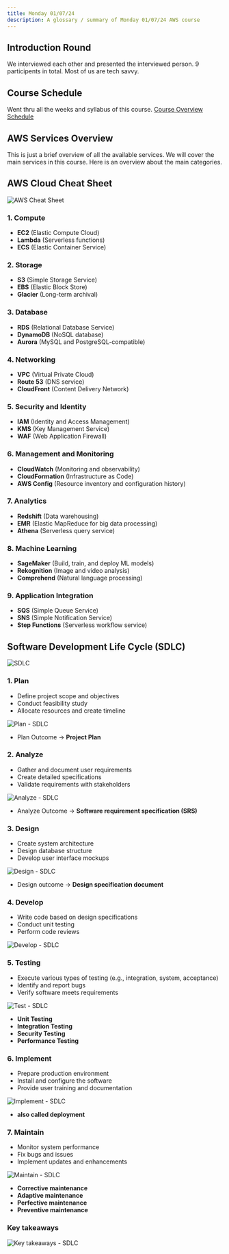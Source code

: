 ```yaml
---
title: Monday 01/07/24
description: A glossary / summary of Monday 01/07/24 AWS course
---
```


## Introduction Round

We interviewed each other and presented the interviewed person. 9 participents in total. Most of us are tech savvy.

## Course Schedule

Went thru all the weeks and syllabus of this course. [Course Overview Schedule](https://awsrestart.instructure.com/courses/3103/modules/items/2048062)

## AWS Services Overview

This is just a brief overview of all the available services. We will cover the main services in this course. Here is an overview about the main categories.

## AWS Cloud Cheat Sheet

![AWS Cheat Sheet](../../../assets/day-1/aws_cheat_cheet.jpg)

### 1. Compute

- **EC2** (Elastic Compute Cloud)
- **Lambda** (Serverless functions)
- **ECS** (Elastic Container Service)

### 2. Storage

- **S3** (Simple Storage Service)
- **EBS** (Elastic Block Store)
- **Glacier** (Long-term archival)

### 3. Database

- **RDS** (Relational Database Service)
- **DynamoDB** (NoSQL database)
- **Aurora** (MySQL and PostgreSQL-compatible)

### 4. Networking

- **VPC** (Virtual Private Cloud)
- **Route 53** (DNS service)
- **CloudFront** (Content Delivery Network)

### 5. Security and Identity

- **IAM** (Identity and Access Management)
- **KMS** (Key Management Service)
- **WAF** (Web Application Firewall)

### 6. Management and Monitoring

- **CloudWatch** (Monitoring and observability)
- **CloudFormation** (Infrastructure as Code)
- **AWS Config** (Resource inventory and configuration history)

### 7. Analytics

- **Redshift** (Data warehousing)
- **EMR** (Elastic MapReduce for big data processing)
- **Athena** (Serverless query service)

### 8. Machine Learning

- **SageMaker** (Build, train, and deploy ML models)
- **Rekognition** (Image and video analysis)
- **Comprehend** (Natural language processing)

### 9. Application Integration

- **SQS** (Simple Queue Service)
- **SNS** (Simple Notification Service)
- **Step Functions** (Serverless workflow service)

## Software Development Life Cycle (SDLC)

![SDLC](../../../assets/day-1/SDLC.png)

### 1. Plan

- Define project scope and objectives
- Conduct feasibility study
- Allocate resources and create timeline

![Plan - SDLC](../../../assets/day-1/plan.png)

- Plan Outcome -> **Project Plan**

### 2. Analyze

- Gather and document user requirements
- Create detailed specifications
- Validate requirements with stakeholders

![Analyze - SDLC](../../../assets/day-1/analyze.png)

- Analyze Outcome -> **Software requirement specification (SRS)**

### 3. Design

- Create system architecture
- Design database structure
- Develop user interface mockups

![Design - SDLC](../../../assets/day-1/design.png)

- Design outcome -> **Design specification document**

### 4. Develop

- Write code based on design specifications
- Conduct unit testing
- Perform code reviews

![Develop - SDLC](../../../assets/day-1/develop.png)

### 5. Testing

- Execute various types of testing (e.g., integration, system, acceptance)
- Identify and report bugs
- Verify software meets requirements

![Test - SDLC](../../../assets/day-1/test.png)

- **Unit Testing**
- **Integration Testing**
- **Security Testing**
- **Performance Testing**

### 6. Implement

- Prepare production environment
- Install and configure the software
- Provide user training and documentation

![Implement - SDLC](../../../assets/day-1/implement.png)

- **also called deployment**

### 7. Maintain

- Monitor system performance
- Fix bugs and issues
- Implement updates and enhancements

![Maintain - SDLC](../../../assets/day-1/maintain.png)

- **Corrective maintenance**
- **Adaptive maintenance**
- **Perfective maintenance**
- **Preventive maintenance**

### Key takeaways

![Key takeaways - SDLC](../../../assets/day-1/summary.png)
